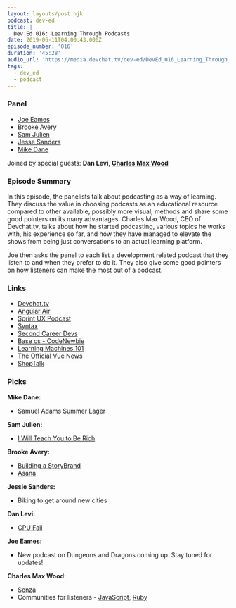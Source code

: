 ```yaml
---
layout: layouts/post.njk
podcast: dev-ed
title: |
  Dev Ed 016: Learning Through Podcasts
date: 2019-06-11T04:00:43.000Z
episode_number: '016'
duration: '45:28'
audio_url: 'https://media.devchat.tv/dev-ed/DevEd_016_Learning_Through_Podcasts.mp3'
tags:
  - dev_ed
  - podcast
---
```


### **Panel**

- [Joe Eames](https://thinkster.io/)
- [Brooke Avery](http://thinkster.io/)
- [Sam Julien](https://twitter.com/samjulien?lang=en)
- [Jesse Sanders](http://briebug.com/)
- [Mike Dane](http://mikedane.com/)

Joined by special guests: **Dan Levi, [Charles Max Wood](https://twitter.com/cmaxw)**

### **Episode Summary**

In this episode, the panelists talk about podcasting as a way of learning. They discuss the value in choosing podcasts as an educational resource compared to other available, possibly more visual, methods and share some good pointers on its many advantages. Charles Max Wood, CEO of Devchat.tv, talks about how he started podcasting, various topics he works with, his experience so far, and how they have managed to elevate the shows from being just conversations to an actual learning platform.

Joe then asks the panel to each list a development related podcast that they listen to and when they prefer to do it. They also give some good pointers on how listeners can make the most out of a podcast.

### **Links**

- [Devchat.tv](https://devchat.tv/)
- [Angular Air](https://angularair.com/)
- [Sprint UX Podcast](https://www.sprintuxpodcast.com/)
- [Syntax](https://syntax.fm/)
- [Second Career Devs](https://secondcareerdevs.com/)
- [Base cs - CodeNewbie](https://www.codenewbie.org/basecs)
- [Learning Machines 101](https://www.learningmachines101.com/)
- [The Official Vue News](https://vuenews.fireside.fm/)
- [ShopTalk](https://shoptalkshow.com/)

### **Picks**

**Mike Dane:**

- Samuel Adams Summer Lager

**Sam Julien:**

- [I Will Teach You to Be Rich](https://www.goodreads.com/book/show/40591670-i-will-teach-you-to-be-rich-second-edition)

**Brooke Avery:**

- [Building a StoryBrand](https://www.goodreads.com/book/show/34460583-building-a-storybrand)
- [Asana](https://asana.com/) 

**Jessie Sanders:**

- Biking to get around new cities

**Dan Levi:**

- [CPU Fail](https://cpu.fail/)

**Joe Eames:**

- New podcast on Dungeons and Dragons coming up. Stay tuned for updates!

**Charles Max Wood:**

- [Senza](https://itunes.apple.com/us/app/senza/id1038260828?mt=8)
- Communities for listeners - [JavaScript](https://keepcurrentacademy.com/everywherejs/), [Ruby](https://keepcurrentacademy.com/everywhererb/)
